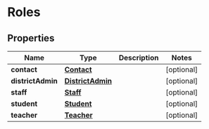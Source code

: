 
# Roles

## Properties
Name | Type | Description | Notes
------------ | ------------- | ------------- | -------------
**contact** | [**Contact**](Contact.md) |  |  [optional]
**districtAdmin** | [**DistrictAdmin**](DistrictAdmin.md) |  |  [optional]
**staff** | [**Staff**](Staff.md) |  |  [optional]
**student** | [**Student**](Student.md) |  |  [optional]
**teacher** | [**Teacher**](Teacher.md) |  |  [optional]



